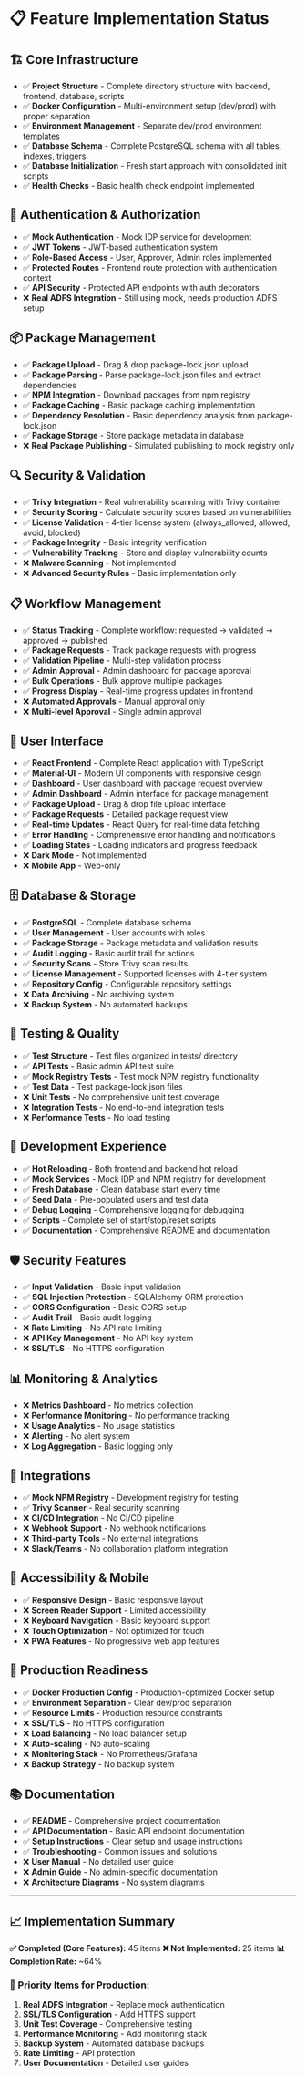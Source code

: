 ﻿# 📋 Feature Implementation Status

## 🏗️ **Core Infrastructure**
- ✅ **Project Structure** - Complete directory structure with backend, frontend, database, scripts
- ✅ **Docker Configuration** - Multi-environment setup (dev/prod) with proper separation
- ✅ **Environment Management** - Separate dev/prod environment templates
- ✅ **Database Schema** - Complete PostgreSQL schema with all tables, indexes, triggers
- ✅ **Database Initialization** - Fresh start approach with consolidated init scripts
- ✅ **Health Checks** - Basic health check endpoint implemented

## 🔐 **Authentication & Authorization**
- ✅ **Mock Authentication** - Mock IDP service for development
- ✅ **JWT Tokens** - JWT-based authentication system
- ✅ **Role-Based Access** - User, Approver, Admin roles implemented
- ✅ **Protected Routes** - Frontend route protection with authentication context
- ✅ **API Security** - Protected API endpoints with auth decorators
- ❌ **Real ADFS Integration** - Still using mock, needs production ADFS setup

## 📦 **Package Management**
- ✅ **Package Upload** - Drag & drop package-lock.json upload
- ✅ **Package Parsing** - Parse package-lock.json files and extract dependencies
- ✅ **NPM Integration** - Download packages from npm registry
- ✅ **Package Caching** - Basic package caching implementation
- ✅ **Dependency Resolution** - Basic dependency analysis from package-lock.json
- ✅ **Package Storage** - Store package metadata in database
- ❌ **Real Package Publishing** - Simulated publishing to mock registry only

## 🔍 **Security & Validation**
- ✅ **Trivy Integration** - Real vulnerability scanning with Trivy container
- ✅ **Security Scoring** - Calculate security scores based on vulnerabilities
- ✅ **License Validation** - 4-tier license system (always_allowed, allowed, avoid, blocked)
- ✅ **Package Integrity** - Basic integrity verification
- ✅ **Vulnerability Tracking** - Store and display vulnerability counts
- ❌ **Malware Scanning** - Not implemented
- ❌ **Advanced Security Rules** - Basic implementation only

## 📋 **Workflow Management**
- ✅ **Status Tracking** - Complete workflow: requested → validated → approved → published
- ✅ **Package Requests** - Track package requests with progress
- ✅ **Validation Pipeline** - Multi-step validation process
- ✅ **Admin Approval** - Admin dashboard for package approval
- ✅ **Bulk Operations** - Bulk approve multiple packages
- ✅ **Progress Display** - Real-time progress updates in frontend
- ❌ **Automated Approvals** - Manual approval only
- ❌ **Multi-level Approval** - Single admin approval

## 🎨 **User Interface**
- ✅ **React Frontend** - Complete React application with TypeScript
- ✅ **Material-UI** - Modern UI components with responsive design
- ✅ **Dashboard** - User dashboard with package request overview
- ✅ **Admin Dashboard** - Admin interface for package management
- ✅ **Package Upload** - Drag & drop file upload interface
- ✅ **Package Requests** - Detailed package request view
- ✅ **Real-time Updates** - React Query for real-time data fetching
- ✅ **Error Handling** - Comprehensive error handling and notifications
- ✅ **Loading States** - Loading indicators and progress feedback
- ❌ **Dark Mode** - Not implemented
- ❌ **Mobile App** - Web-only

## 🗄️ **Database & Storage**
- ✅ **PostgreSQL** - Complete database schema
- ✅ **User Management** - User accounts with roles
- ✅ **Package Storage** - Package metadata and validation results
- ✅ **Audit Logging** - Basic audit trail for actions
- ✅ **Security Scans** - Store Trivy scan results
- ✅ **License Management** - Supported licenses with 4-tier system
- ✅ **Repository Config** - Configurable repository settings
- ❌ **Data Archiving** - No archiving system
- ❌ **Backup System** - No automated backups

## 🧪 **Testing & Quality**
- ✅ **Test Structure** - Test files organized in tests/ directory
- ✅ **API Tests** - Basic admin API test suite
- ✅ **Mock Registry Tests** - Test mock NPM registry functionality
- ✅ **Test Data** - Test package-lock.json files
- ❌ **Unit Tests** - No comprehensive unit test coverage
- ❌ **Integration Tests** - No end-to-end integration tests
- ❌ **Performance Tests** - No load testing

## 🚀 **Development Experience**
- ✅ **Hot Reloading** - Both frontend and backend hot reload
- ✅ **Mock Services** - Mock IDP and NPM registry for development
- ✅ **Fresh Database** - Clean database start every time
- ✅ **Seed Data** - Pre-populated users and test data
- ✅ **Debug Logging** - Comprehensive logging for debugging
- ✅ **Scripts** - Complete set of start/stop/reset scripts
- ✅ **Documentation** - Comprehensive README and documentation

## 🛡️ **Security Features**
- ✅ **Input Validation** - Basic input validation
- ✅ **SQL Injection Protection** - SQLAlchemy ORM protection
- ✅ **CORS Configuration** - Basic CORS setup
- ✅ **Audit Trail** - Basic audit logging
- ❌ **Rate Limiting** - No API rate limiting
- ❌ **API Key Management** - No API key system
- ❌ **SSL/TLS** - No HTTPS configuration

## 📊 **Monitoring & Analytics**
- ❌ **Metrics Dashboard** - No metrics collection
- ❌ **Performance Monitoring** - No performance tracking
- ❌ **Usage Analytics** - No usage statistics
- ❌ **Alerting** - No alert system
- ❌ **Log Aggregation** - Basic logging only

## 🔌 **Integrations**
- ✅ **Mock NPM Registry** - Development registry for testing
- ✅ **Trivy Scanner** - Real security scanning
- ❌ **CI/CD Integration** - No CI/CD pipeline
- ❌ **Webhook Support** - No webhook notifications
- ❌ **Third-party Tools** - No external integrations
- ❌ **Slack/Teams** - No collaboration platform integration

## 📱 **Accessibility & Mobile**
- ✅ **Responsive Design** - Basic responsive layout
- ❌ **Screen Reader Support** - Limited accessibility
- ❌ **Keyboard Navigation** - Basic keyboard support
- ❌ **Touch Optimization** - Not optimized for touch
- ❌ **PWA Features** - No progressive web app features

## 🚀 **Production Readiness**
- ✅ **Docker Production Config** - Production-optimized Docker setup
- ✅ **Environment Separation** - Clear dev/prod separation
- ✅ **Resource Limits** - Production resource constraints
- ❌ **SSL/TLS** - No HTTPS configuration
- ❌ **Load Balancing** - No load balancer setup
- ❌ **Auto-scaling** - No auto-scaling
- ❌ **Monitoring Stack** - No Prometheus/Grafana
- ❌ **Backup Strategy** - No backup system

## 📚 **Documentation**
- ✅ **README** - Comprehensive project documentation
- ✅ **API Documentation** - Basic API endpoint documentation
- ✅ **Setup Instructions** - Clear setup and usage instructions
- ✅ **Troubleshooting** - Common issues and solutions
- ❌ **User Manual** - No detailed user guide
- ❌ **Admin Guide** - No admin-specific documentation
- ❌ **Architecture Diagrams** - No system diagrams

---

## 📈 **Implementation Summary**

**✅ Completed (Core Features):** 45 items
**❌ Not Implemented:** 25 items
**📊 Completion Rate:** ~64%

### **🎯 Priority Items for Production:**
1. **Real ADFS Integration** - Replace mock authentication
2. **SSL/TLS Configuration** - Add HTTPS support
3. **Unit Test Coverage** - Comprehensive testing
4. **Performance Monitoring** - Add monitoring stack
5. **Backup System** - Automated database backups
6. **Rate Limiting** - API protection
7. **User Documentation** - Detailed user guides
